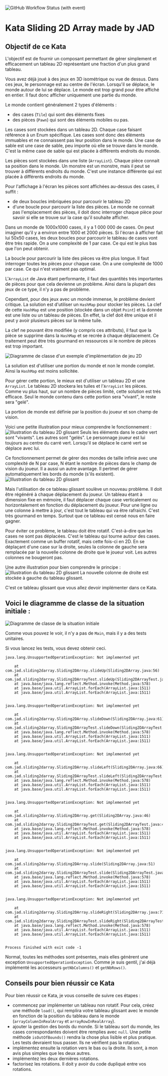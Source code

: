 ![GitHub Workflow Status (with event)](https://img.shields.io/github/actions/workflow/status/Jean-Aymeric/Sliding2DArrayStart/maven.yml)

# Kata Sliding 2D Array made by JAD

## Objectif de ce Kata

L'objectif est de fournir un composant permettant de gérer simplement et efficacement un
tableau 2D représentant une fraction d'un plus grand tableau.

Vous avez déjà joué à des jeux en 3D isométrique ou vue de dessus. Dans ces jeux, le personnage est
au centre de l'écran. Lorsqu'il se déplace, le monde autour de lui se déplace.
Le monde est trop grand pour être affiché en entier. Il faut donc afficher uniquement une partie du
monde.

Le monde contient généralement 2 types d'éléments :

- des cases (`Tile`) qui sont des éléments fixes
- des pièces (`Pawn`) qui sont des éléments mobiles ou pas.

Les cases sont stockées dans un tableau 2D. Chaque case faisant référence à un Enum spécifique.
Les cases sont donc des éléments immuables et ne connaissent pas leur position dans le monde. Une
case de sable est une case de sable, peu importe où elle se trouve dans le monde. C'est la même
case de sable qui est placée à différents endroits du monde.

Les pièces sont stockées dans une liste (`ArrayList`). Chaque pièce connait sa position dans le
monde. Un monstre est un monstre, mais il peut se trouver à différents endroits du monde. C'est
une instance différente qui est placée à différents endroits du monde.

Pour l'affichage à l'écran les pièces sont affichées au-dessus des cases, il suffit :

- de deux boucles imbriquées pour parcourir le tableau 2D
- d'une boucle pour parcourir la liste des pièces. Le monde ne connait pas l'emplacement des pièces,
  il doit donc interroger chaque pièce pour savoir si elle se trouve sur la case qu'il souhaite
  afficher.

Dans un monde de 1000x1000 cases, il y a 1 000 000 de cases. On peut imaginer qu'il y a environ
entre 1000 et 2000 pièces.
Si l'écran à afficher fait lui 50x50 cases, les deux boucles pour parcourir le tableau de cases vont
être très rapide. On a une complexité de 1 par case. Ce qui est le plus bas que l'on peut obtenir.

La boucle pour parcourir la liste des pièces va être plus longue. Il faut interroger toutes les
pièces pour chaque case. On a une complexité de 1000 par case. Ce qui n'est vraiment pas optimal.

L'`ArrayList` de Java étant performante, il faut des quantités très importantes de pièces pour
que cela devienne un problème. Ainsi dans la plupart des jeux de ce type, il n'y a pas de problème.

Cependant, pour des jeux avec un monde immense, le problème devient critique.
La solution est d'utiliser un `HashMap` pour stocker les pièces.
La clef de cette `HashMap` est une position (stockée dans un objet `Point`) et la donnée est une
liste ou un tableau de pièces. En effet, la clef doit être unique et il peut y avoir plusieurs
pièces sur la même tuile.

La clef ne pouvant être modifiée (y compris ces attributs), il faut que la pièce se supprime dans
la `HashMap` et se recrée à chaque déplacement. Ce traitement peut être très gourmand en ressources
si le nombre de pièces est trop important.

![Diagramme de classe d'un exemple d'implémentation de jeu 2D](https://github.com/Jean-Aymeric/Sliding2DArrayStart/blob/master/img/classdiagramboardgamesample.png)

La solution est d'utiliser une portion du monde et non le monde complet. Ainsi la `HashMap` est
moins sollicitée.

Pour gérer cette portion, le mieux est d'utiliser un tableau 2D et une `ArrayList`. Le tableau 2D
stockera les tuiles et l'`ArrayList` les pièces. Comme vu plus haut, sur un nombre de pièces limité,
cette solution est trés efficace. Seul le monde contenu dans cette portion sera "vivant", le reste
sera "gelé".

La portion de monde est définie par la position du joueur et son champ de vision.

Voici une petite illustration pour mieux comprendre le fonctionnement :
![Illustration du tableau 2D glissant](https://github.com/Jean-Aymeric/Sliding2DArrayStart/blob/master/img/sliding2darray1.png)
Seuls les éléments dans le cadre vert sont "vivants". Les autres sont "gelés". Le personnage joueur
est lui toujours au centre du carré vert. Lorsqu'il se déplace le carré vert se déplace avec lui.

Ce fonctionnement permet de gérer des mondes de taille infinie avec une complexité de N par case, N
étant le nombre de pièces dans le champ de vision du joueur. Il a aussi un autre avantage. Il
pertmet de gérer automatiquement les bords du monde (s'ils existent).
![Illustration du tableau 2D glissant](https://github.com/Jean-Aymeric/Sliding2DArrayStart/blob/master/img/sliding2darray2.png)

Mais l'utilisation de ce tableau glissant soulève un nouveau problème. Il doit être régénéré à
chaque déplacement du joueur. Un tableau étant à dimension fixe en mémoire, il faut déplacer chaque
case verticalement ou horizontalement en fonction du déplacement du joueur. Pour une ligne ou une
colonne à mettre à jour, c'est tout le tableau qui va être rafraichi. C'est très gourmand en temps.
Surtout que ce tableau est censé nous en faire gagner.

Pour éviter ce problème, le tableau doit être rotatif. C'est-à-dire que les cases ne sont pas
déplacées. C'est le tableau qui tourne autour des cases. Exactement comme un buffer rotatif, mais
cette fois-ci en 2D. En se déplaçant d'une case sur la droite, seules la colonne de gauche sera
remplacée par la nouvelle colonne de droite que le joueur voit. Les autres colonnes ne bougeront
pas.

Une autre illustration pour bien comprendre le principe :
![Illustration du tableau 2D glissant](https://github.com/Jean-Aymeric/Sliding2DArrayStart/blob/master/img/sliding2darray3.png)
La nouvelle colonne de droite est stockée à gauche du tableau glissant.

C'est ce tableau glissant que vous allez devoir implémenter dans ce Kata.

## Voici le diagramme de classe de la situation initiale :

![Diagramme de classe de la situation initiale](https://github.com/Jean-Aymeric/Sliding2DArrayStart/blob/master/img/classdiagramsliding2darray.png)

Comme vous pouvez le voir, il n'y a pas de `Main`, mais il y a des tests unitaires.

Si vous lancez les tests, vous devez obtenir ceci.

```
java.lang.UnsupportedOperationException: Not implemented yet

	at com.jad.sliding2darray.Sliding2DArray.slideUp(Sliding2DArray.java:56)
	at com.jad.sliding2darray.Sliding2DArrayTest.slideUp(Sliding2DArrayTest.java:61)
	at java.base/java.lang.reflect.Method.invoke(Method.java:578)
	at java.base/java.util.ArrayList.forEach(ArrayList.java:1511)
	at java.base/java.util.ArrayList.forEach(ArrayList.java:1511)


java.lang.UnsupportedOperationException: Not implemented yet

	at com.jad.sliding2darray.Sliding2DArray.slideDown(Sliding2DArray.java:61)
	at com.jad.sliding2darray.Sliding2DArrayTest.slideDown(Sliding2DArrayTest.java:71)
	at java.base/java.lang.reflect.Method.invoke(Method.java:578)
	at java.base/java.util.ArrayList.forEach(ArrayList.java:1511)
	at java.base/java.util.ArrayList.forEach(ArrayList.java:1511)


java.lang.UnsupportedOperationException: Not implemented yet

	at com.jad.sliding2darray.Sliding2DArray.slideLeft(Sliding2DArray.java:66)
	at com.jad.sliding2darray.Sliding2DArrayTest.slideLeft(Sliding2DArrayTest.java:81)
	at java.base/java.lang.reflect.Method.invoke(Method.java:578)
	at java.base/java.util.ArrayList.forEach(ArrayList.java:1511)
	at java.base/java.util.ArrayList.forEach(ArrayList.java:1511)


java.lang.UnsupportedOperationException: Not implemented yet

	at com.jad.sliding2darray.Sliding2DArray.get(Sliding2DArray.java:46)
	at com.jad.sliding2darray.Sliding2DArrayTest.get(Sliding2DArrayTest.java:40)
	at java.base/java.lang.reflect.Method.invoke(Method.java:578)
	at java.base/java.util.ArrayList.forEach(ArrayList.java:1511)
	at java.base/java.util.ArrayList.forEach(ArrayList.java:1511)


java.lang.UnsupportedOperationException: Not implemented yet

	at com.jad.sliding2darray.Sliding2DArray.slide(Sliding2DArray.java:51)
	at com.jad.sliding2darray.Sliding2DArrayTest.slide(Sliding2DArrayTest.java:55)
	at java.base/java.lang.reflect.Method.invoke(Method.java:578)
	at java.base/java.util.ArrayList.forEach(ArrayList.java:1511)
	at java.base/java.util.ArrayList.forEach(ArrayList.java:1511)


java.lang.UnsupportedOperationException: Not implemented yet

	at com.jad.sliding2darray.Sliding2DArray.slideRight(Sliding2DArray.java:71)
	at com.jad.sliding2darray.Sliding2DArrayTest.slideRight(Sliding2DArrayTest.java:91)
	at java.base/java.lang.reflect.Method.invoke(Method.java:578)
	at java.base/java.util.ArrayList.forEach(ArrayList.java:1511)
	at java.base/java.util.ArrayList.forEach(ArrayList.java:1511)


Process finished with exit code -1
```

Normal, toutes les méthodes sont présentes, mais elles génèrent une
exception `UnsupportedOperationException`. Comme je suis gentil, j'ai déjà implémenté les
accesseurs `getNbColumns()` et `getNbRows()`.

## Conseils pour bien réussir ce Kata

Pour bien réussir ce Kata, je vous conseille de suivre ces étapes :

- commencez par implémenter un tableau non rotatif. Pour cela, créez une méthode `load()`, qui
  remplira votre tableau glissant avec le monde en fonction de la position du tableau dans le
  monde (`arrayColumnInRealArray` et `arrayRowInRealArray`).
- ajouter la gestion des bords du monde. Si le tableau sort du monde, les cases
  correspondantes doivent être remplies avec `null`. Une petite méthode `isOutOfBounds()` rendra la
  chose plus lisible et plus pratique. Les tests devraient tous passer. Ils ne
  vérifient pas la rotation.
- implémentez ensuite la rotation vers le bas ou la droite. Ils sont, à mon avis plus simples que
  les
  deux autres.
- implémentez les deux dernières rotations.
- factorisez les rotations. Il doit y avoir du code dupliqué entre vos rotations. 
